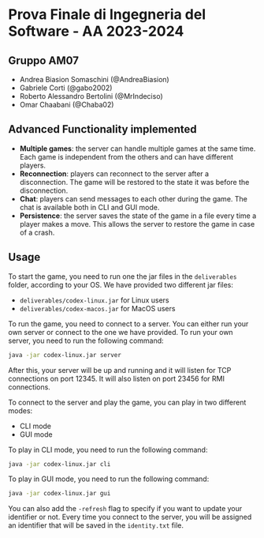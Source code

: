 # Prova Finale di Ingegneria del Software - AA 2023-2024

## Gruppo AM07
 - Andrea Biasion Somaschini (@AndreaBiasion)
 - Gabriele Corti (@gabo2002)
 - Roberto Alessandro Bertolini (@MrIndeciso)
 - Omar Chaabani (@Chaba02)

## Advanced Functionality implemented
- **Multiple games**: the server can handle multiple games at the same time. Each game is independent from the others and can have different players.
- **Reconnection**: players can reconnect to the server after a disconnection. The game will be restored to the state it was before the disconnection.
- **Chat**: players can send messages to each other during the game. The chat is available both in CLI and GUI mode.
- **Persistence**: the server saves the state of the game in a file every time a player makes a move. This allows the server to restore the game in case of a crash.

## Usage
To start the game, you need to run one the jar files in the `deliverables` folder, according to your OS.
We have provided two different jar files:
- `deliverables/codex-linux.jar` for Linux users
- `deliverables/codex-macos.jar` for MacOS users

To run the game, you need to connect to a server. You can either run your own server or connect to the one we have provided.
To run your own server, you need to run the following command:

```bash
java -jar codex-linux.jar server
```

After this, your server will be up and running and it will listen for TCP connections on port 12345.
It will also listen on port 23456 for RMI connections.


To connect to the server and play the game, you can play in two different modes:
- CLI mode
- GUI mode

To play in CLI mode, you need to run the following command:

```bash
java -jar codex-linux.jar cli
```

To play in GUI mode, you need to run the following command:

```bash
java -jar codex-linux.jar gui
```

You can also add the `-refresh` flag to specify if you want to update your identifier or not.
Every time you connect to the server, you will be assigned an identifier that will be saved in the `identity.txt` file.